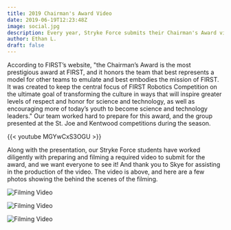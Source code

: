 ```yaml
---
title: 2019 Chairman's Award Video
date: 2019-06-19T12:23:48Z
image: social.jpg
description: Every year, Stryke Force submits their Chairman's Award video.
author: Ethan L.
draft: false
---
```


According to FIRST’s website, "the Chairman’s Award is the most prestigious award at FIRST, and it honors the team that best represents a model for other teams to emulate and best embodies the mission of FIRST. It was created to keep the central focus of FIRST Robotics Competition on the ultimate goal of transforming the culture in ways that will inspire greater levels of respect and honor for science and technology, as well as encouraging more of today’s youth to become science and technology leaders." Our team worked hard to prepare for this award, and the group presented at the St. Joe and Kentwood competitions during the season.

<!--more-->

{{< youtube MGYwCxS3OGU >}}

Along with the presentation, our Stryke Force students have worked diligently with preparing and filming a required video to submit for the award, and we want everyone to see it! And thank you to Skye for assisting in the production of the video. The video is above, and here are a few photos showing the behind the scenes of the filming.

![Filming Video](https://photos.smugmug.com/photos/i-S8qbrfs/0/662484f3/M/i-S8qbrfs-M.jpg)

![Filming Video](https://photos.smugmug.com/photos/i-NMrsSv7/0/9ffa2e14/M/i-NMrsSv7-M.jpg)

![Filming Video](https://photos.smugmug.com/photos/i-gWxSNK4/0/0c3d0ddf/M/i-gWxSNK4-M.jpg)
